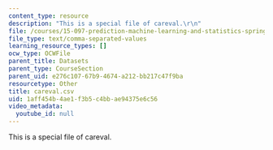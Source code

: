 ```yaml
---
content_type: resource
description: "This is a special file of careval.\r\n"
file: /courses/15-097-prediction-machine-learning-and-statistics-spring-2012/1aff454b4ae1f3b5c4bbae94375e6c56_careval.csv
file_type: text/comma-separated-values
learning_resource_types: []
ocw_type: OCWFile
parent_title: Datasets
parent_type: CourseSection
parent_uid: e276c107-67b9-4674-a212-bb217c47f9ba
resourcetype: Other
title: careval.csv
uid: 1aff454b-4ae1-f3b5-c4bb-ae94375e6c56
video_metadata:
  youtube_id: null
---
```

This is a special file of careval.



